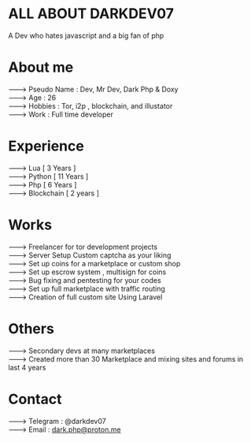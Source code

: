 # ALL ABOUT DARKDEV07 

A Dev who hates javascript and a big fan of php

# About me 

--->  Pseudo Name : Dev, Mr Dev, Dark Php & Doxy <br />
--->  Age : 26 <br />
--->  Hobbies : Tor, i2p , blockchain, and illustator <br />
--->  Work : Full time developer  <br />

# Experience 

--->  Lua [ 3 Years ] <br />
--->  Python [ 11 Years ] <br />
--->  Php [ 6 Years ] <br />
--->  Blockchain [ 2 years ] <br />

# Works

--->  Freelancer for tor development projects  <br />
--->  Server Setup Custom captcha as your liking <br />
--->  Set up coins for a marketplace or custom shop <br />
--->  Set up escrow system , multisign for coins <br />
--->  Bug fixing and pentesting for your codes <br />
--->  Set up full marketplace with traffic routing <br />
--->  Creation of full custom site Using Laravel <br />

# Others 

--->  Secondary devs at many marketplaces <br />
--->  Created more than 30 Marketplace and mixing sites and forums in last 4 years <br />

# Contact 

--->  Telegram : @darkdev07 <br />
--->  Email : dark.php@proton.me <br />
